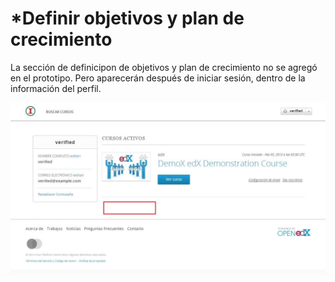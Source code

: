 # *Definir objetivos y plan de crecimiento



La sección de definicipon de objetivos y plan de crecimiento no se agregó en el prototipo. Pero aparecerán después de iniciar sesión, dentro de la información del perfil. 


![home](../images/5-1-1.jpg)